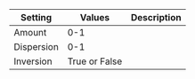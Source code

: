 |Setting|Values|Description|
|-------|------|-----------|
|Amount|0-1||
|Dispersion|0-1||
|Inversion|True or False||
